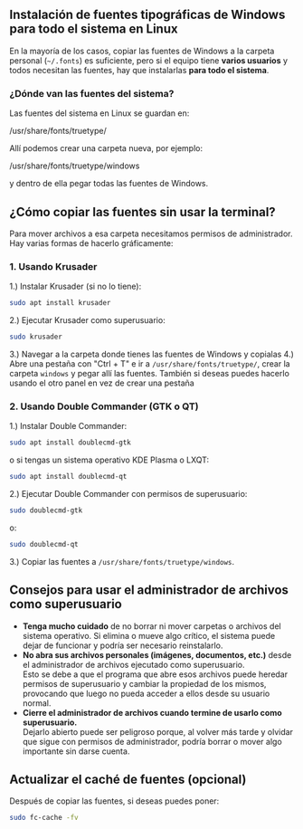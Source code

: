 




## Instalación de fuentes tipográficas de Windows para todo el sistema en Linux

En la mayoría de los casos, copiar las fuentes de Windows a la carpeta personal (`~/.fonts`) es suficiente, pero si el equipo tiene **varios usuarios** y todos necesitan las fuentes, hay que instalarlas **para todo el sistema**.

### ¿Dónde van las fuentes del sistema?
Las fuentes del sistema en Linux se guardan en:

/usr/share/fonts/truetype/

Allí podemos crear una carpeta nueva, por ejemplo:

/usr/share/fonts/truetype/windows

y dentro de ella pegar todas las fuentes de Windows.

## ¿Cómo copiar las fuentes sin usar la terminal?
Para mover archivos a esa carpeta necesitamos permisos de administrador. Hay varias formas de hacerlo gráficamente:

### 1. Usando **Krusader**
1.) Instalar Krusader (si no lo tiene):

```bash
sudo apt install krusader
```

2.) Ejecutar Krusader como superusuario:

```bash
sudo krusader
```

3.) Navegar a la carpeta donde tienes las fuentes de Windows y copialas
4.) Abre una pestaña con "Ctrl + T" e ir a `/usr/share/fonts/truetype/`, crear la carpeta `windows` y pegar allí las fuentes. También si deseas puedes hacerlo usando el otro panel en vez de crear una pestaña

### 2. Usando **Double Commander (GTK o QT)**

1.) Instalar Double Commander:

```bash
sudo apt install doublecmd-gtk
```

 o si tengas un sistema operativo KDE Plasma o LXQT:

```bash
sudo apt install doublecmd-qt
```

2.) Ejecutar Double Commander con permisos de superusuario:

```bash
sudo doublecmd-gtk
```

 o:

```bash
sudo doublecmd-qt
```

3.) Copiar las fuentes a `/usr/share/fonts/truetype/windows`.

## Consejos para usar el administrador de archivos como superusuario
- **Tenga mucho cuidado** de no borrar ni mover carpetas o archivos del sistema operativo. Si elimina o mueve algo crítico, el sistema puede dejar de funcionar y podría ser necesario reinstalarlo.  
- **No abra sus archivos personales (imágenes, documentos, etc.)** desde el administrador de archivos ejecutado como superusuario.  
  Esto se debe a que el programa que abre esos archivos puede heredar permisos de superusuario y cambiar la propiedad de los mismos, provocando que luego no pueda acceder a ellos desde su usuario normal.  
- **Cierre el administrador de archivos cuando termine de usarlo como superusuario.**  
  Dejarlo abierto puede ser peligroso porque, al volver más tarde y olvidar que sigue con permisos de administrador, podría borrar o mover algo importante sin darse cuenta.


## Actualizar el caché de fuentes (opcional)

Después de copiar las fuentes, si deseas puedes poner:

```bash
sudo fc-cache -fv
```
